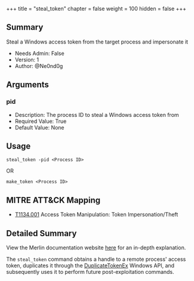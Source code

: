 +++
title = "steal_token"
chapter = false
weight = 100
hidden = false
+++

## Summary

Steal a Windows access token from the target process and impersonate it

- Needs Admin: False
- Version: 1
- Author: @Ne0nd0g

## Arguments

### pid

- Description: The process ID to steal a Windows access token from
- Required Value: True
- Default Value: None

## Usage

```
steal_token -pid <Process ID>
```
OR
```text
make_token <Process ID>
```

## MITRE ATT&CK Mapping

- [T1134.001](https://attack.mitre.org/techniques/T1134/001/) Access Token Manipulation: Token Impersonation/Theft

## Detailed Summary

View the Merlin documentation website [here](https://merlin-c2.readthedocs.io/en/latest/server/menu/agents.html#steal)
for an in-depth explanation.

The `steal_token` command obtains a handle to a remote process' access token, duplicates it through the
[DuplicateTokenEx](https://docs.microsoft.com/en-us/windows/win32/api/securitybaseapi/nf-securitybaseapi-duplicatetokenex)
Windows API, and subsequently uses it to perform future post-exploitation commands.
